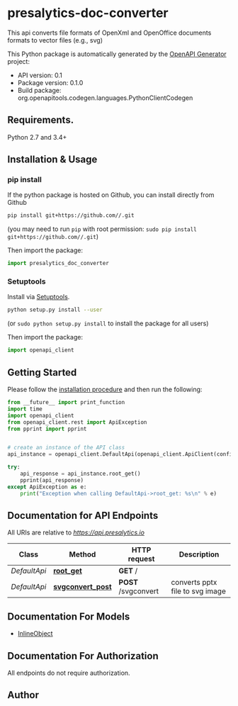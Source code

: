 # presalytics-doc-converter
This api converts file formats of OpenXml and OpenOffice documents formats to vector files (e.g., svg)

This Python package is automatically generated by the [OpenAPI Generator](https://openapi-generator.tech) project:

- API version: 0.1
- Package version: 0.1.0
- Build package: org.openapitools.codegen.languages.PythonClientCodegen

## Requirements.

Python 2.7 and 3.4+

## Installation & Usage
### pip install

If the python package is hosted on Github, you can install directly from Github

```sh
pip install git+https://github.com//.git
```
(you may need to run `pip` with root permission: `sudo pip install git+https://github.com//.git`)

Then import the package:
```python
import presalytics_doc_converter
```

### Setuptools

Install via [Setuptools](http://pypi.python.org/pypi/setuptools).

```sh
python setup.py install --user
```
(or `sudo python setup.py install` to install the package for all users)

Then import the package:
```python
import openapi_client
```

## Getting Started

Please follow the [installation procedure](#installation--usage) and then run the following:

```python
from __future__ import print_function
import time
import openapi_client
from openapi_client.rest import ApiException
from pprint import pprint


# create an instance of the API class
api_instance = openapi_client.DefaultApi(openapi_client.ApiClient(configuration))

try:
    api_response = api_instance.root_get()
    pprint(api_response)
except ApiException as e:
    print("Exception when calling DefaultApi->root_get: %s\n" % e)

```

## Documentation for API Endpoints

All URIs are relative to *https://api.presalytics.io*

Class | Method | HTTP request | Description
------------ | ------------- | ------------- | -------------
*DefaultApi* | [**root_get**](docs/DefaultApi.md#root_get) | **GET** / | 
*DefaultApi* | [**svgconvert_post**](docs/DefaultApi.md#svgconvert_post) | **POST** /svgconvert | converts pptx file to svg image


## Documentation For Models

 - [InlineObject](docs/InlineObject.md)


## Documentation For Authorization

 All endpoints do not require authorization.

## Author





